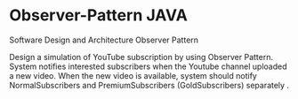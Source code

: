 # Observer-Pattern  JAVA
Software Design and Architecture Observer Pattern

Design a simulation of YouTube subscription by using Observer Pattern. System notifies interested subscribers when the
Youtube channel uploaded a new video.
When the new video is available, system
should notify NormalSubscribers and PremiumSubscribers (GoldSubscribers) separately .
